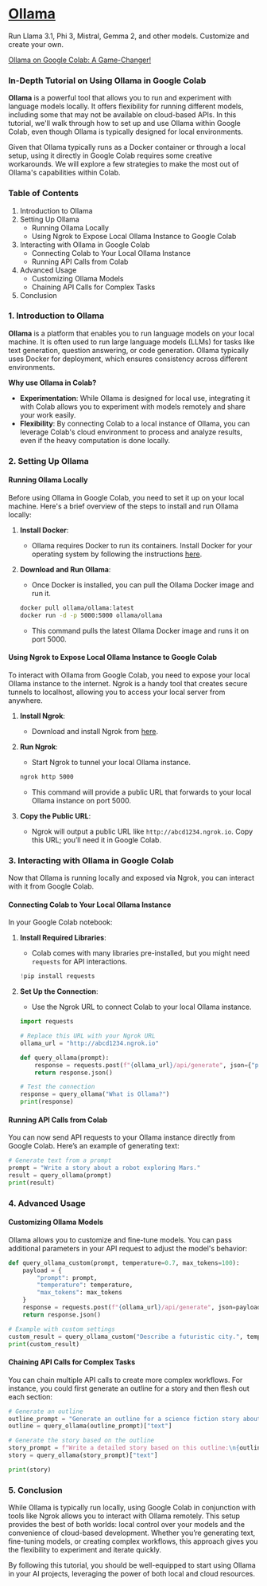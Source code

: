 # [Ollama](https://ollama.com/)

Run Llama 3.1, Phi 3, Mistral, Gemma 2, and other models. Customize and create your own.

[Ollama on Google Colab: A Game-Changer!](https://www.youtube.com/watch?v=9sPKTNGaPf8)

### In-Depth Tutorial on Using Ollama in Google Colab

**Ollama** is a powerful tool that allows you to run and experiment with language models locally. It offers flexibility for running different models, including some that may not be available on cloud-based APIs. In this tutorial, we'll walk through how to set up and use Ollama within Google Colab, even though Ollama is typically designed for local environments. 

Given that Ollama typically runs as a Docker container or through a local setup, using it directly in Google Colab requires some creative workarounds. We will explore a few strategies to make the most out of Ollama's capabilities within Colab.

### Table of Contents
1. Introduction to Ollama
2. Setting Up Ollama
   - Running Ollama Locally
   - Using Ngrok to Expose Local Ollama Instance to Google Colab
3. Interacting with Ollama in Google Colab
   - Connecting Colab to Your Local Ollama Instance
   - Running API Calls from Colab
4. Advanced Usage
   - Customizing Ollama Models
   - Chaining API Calls for Complex Tasks
5. Conclusion

### 1. Introduction to Ollama

**Ollama** is a platform that enables you to run language models on your local machine. It is often used to run large language models (LLMs) for tasks like text generation, question answering, or code generation. Ollama typically uses Docker for deployment, which ensures consistency across different environments.

**Why use Ollama in Colab?**
- **Experimentation**: While Ollama is designed for local use, integrating it with Colab allows you to experiment with models remotely and share your work easily.
- **Flexibility**: By connecting Colab to a local instance of Ollama, you can leverage Colab's cloud environment to process and analyze results, even if the heavy computation is done locally.

### 2. Setting Up Ollama

#### Running Ollama Locally

Before using Ollama in Google Colab, you need to set it up on your local machine. Here's a brief overview of the steps to install and run Ollama locally:

1. **Install Docker**:
   - Ollama requires Docker to run its containers. Install Docker for your operating system by following the instructions [here](https://docs.docker.com/get-docker/).

2. **Download and Run Ollama**:
   - Once Docker is installed, you can pull the Ollama Docker image and run it.

   ```bash
   docker pull ollama/ollama:latest
   docker run -d -p 5000:5000 ollama/ollama
   ```

   - This command pulls the latest Ollama Docker image and runs it on port 5000.

#### Using Ngrok to Expose Local Ollama Instance to Google Colab

To interact with Ollama from Google Colab, you need to expose your local Ollama instance to the internet. Ngrok is a handy tool that creates secure tunnels to localhost, allowing you to access your local server from anywhere.

1. **Install Ngrok**:
   - Download and install Ngrok from [here](https://ngrok.com/download).

2. **Run Ngrok**:
   - Start Ngrok to tunnel your local Ollama instance.

   ```bash
   ngrok http 5000
   ```

   - This command will provide a public URL that forwards to your local Ollama instance on port 5000.

3. **Copy the Public URL**:
   - Ngrok will output a public URL like `http://abcd1234.ngrok.io`. Copy this URL; you’ll need it in Google Colab.

### 3. Interacting with Ollama in Google Colab

Now that Ollama is running locally and exposed via Ngrok, you can interact with it from Google Colab.

#### Connecting Colab to Your Local Ollama Instance

In your Google Colab notebook:

1. **Install Required Libraries**:
   - Colab comes with many libraries pre-installed, but you might need `requests` for API interactions.

   ```python
   !pip install requests
   ```

2. **Set Up the Connection**:
   - Use the Ngrok URL to connect Colab to your local Ollama instance.

   ```python
   import requests

   # Replace this URL with your Ngrok URL
   ollama_url = "http://abcd1234.ngrok.io"

   def query_ollama(prompt):
       response = requests.post(f"{ollama_url}/api/generate", json={"prompt": prompt})
       return response.json()

   # Test the connection
   response = query_ollama("What is Ollama?")
   print(response)
   ```

#### Running API Calls from Colab

You can now send API requests to your Ollama instance directly from Google Colab. Here’s an example of generating text:

```python
# Generate text from a prompt
prompt = "Write a story about a robot exploring Mars."
result = query_ollama(prompt)
print(result)
```

### 4. Advanced Usage

#### Customizing Ollama Models

Ollama allows you to customize and fine-tune models. You can pass additional parameters in your API request to adjust the model's behavior:

```python
def query_ollama_custom(prompt, temperature=0.7, max_tokens=100):
    payload = {
        "prompt": prompt,
        "temperature": temperature,
        "max_tokens": max_tokens
    }
    response = requests.post(f"{ollama_url}/api/generate", json=payload)
    return response.json()

# Example with custom settings
custom_result = query_ollama_custom("Describe a futuristic city.", temperature=0.8, max_tokens=150)
print(custom_result)
```

#### Chaining API Calls for Complex Tasks

You can chain multiple API calls to create more complex workflows. For instance, you could first generate an outline for a story and then flesh out each section:

```python
# Generate an outline
outline_prompt = "Generate an outline for a science fiction story about time travel."
outline = query_ollama(outline_prompt)["text"]

# Generate the story based on the outline
story_prompt = f"Write a detailed story based on this outline:\n{outline}"
story = query_ollama(story_prompt)["text"]

print(story)
```

### 5. Conclusion

While Ollama is typically run locally, using Google Colab in conjunction with tools like Ngrok allows you to interact with Ollama remotely. This setup provides the best of both worlds: local control over your models and the convenience of cloud-based development. Whether you’re generating text, fine-tuning models, or creating complex workflows, this approach gives you the flexibility to experiment and iterate quickly.

By following this tutorial, you should be well-equipped to start using Ollama in your AI projects, leveraging the power of both local and cloud resources.
